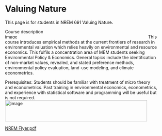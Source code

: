 # Valuing Nature
This page is for students in NREM 691 Valuing Nature.

Course description<img width="468" height="14" alt="image" src="https://github.com/user-attachments/assets/b1088068-9a9d-4b30-9e8c-49593f7f7719" />
This course introduces empirical methods at the current frontiers of research in environmental valuation which relies heavily on environmental and resource economics. This fulfils a concentration area of MEM students seeking Environmental Policy & Economics. General topics include the identification of non-market values, revealed, and stated preference methods, environmental policy evaluation, land-use modeling, and climate econometrics.

Prerequisites: 
Students should be familiar with treatment of micro theory and econometrics. Past training in environmental economics, econometrics, and experience with statistical software and programming will be useful but is not required.
<img width="468" height="70" alt="image" src="https://github.com/user-attachments/assets/20cb3734-4c05-4768-ba38-8ec785c30b03" />

[NREM Flyer.pdf](https://github.com/user-attachments/files/21820122/NREM.Flyer.pdf)
